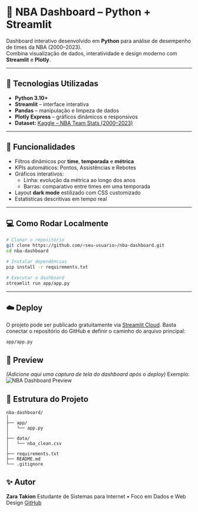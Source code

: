 # 🏀 NBA Dashboard – Python + Streamlit

Dashboard interativo desenvolvido em **Python** para análise de desempenho de times da NBA (2000–2023).  
Combina visualização de dados, interatividade e design moderno com **Streamlit** e **Plotly**.

---

## 🚀 Tecnologias Utilizadas
- **Python 3.10+**
- **Streamlit** – interface interativa
- **Pandas** – manipulação e limpeza de dados
- **Plotly Express** – gráficos dinâmicos e responsivos
- **Dataset:** [Kaggle – NBA Team Stats (2000–2023)](https://www.kaggle.com/datasets/bluedreamv1b3/nba-teams-stat-2000-2023)

---

## 🧠 Funcionalidades
- Filtros dinâmicos por **time**, **temporada** e **métrica**  
- KPIs automáticos: Pontos, Assistências e Rebotes  
- Gráficos interativos:
  - Linha: evolução da métrica ao longo dos anos  
  - Barras: comparativo entre times em uma temporada  
- Layout **dark mode** estilizado com CSS customizado  
- Estatísticas descritivas em tempo real

---

## 💻 Como Rodar Localmente

```bash
# Clonar o repositório
git clone https://github.com/<seu-usuario>/nba-dashboard.git
cd nba-dashboard

# Instalar dependências
pip install -r requirements.txt

# Executar o dashboard
streamlit run app/app.py

````

---

## ☁️ Deploy

O projeto pode ser publicado gratuitamente via [Streamlit Cloud](https://streamlit.io/cloud).
Basta conectar o repositório do GitHub e definir o caminho do arquivo principal:

```
app/app.py
```

## 📸 Preview

*(Adicione aqui uma captura de tela do dashboard após o deploy)*
Exemplo:
![NBA Dashboard Preview](./screenshot.png)

## 🧩 Estrutura do Projeto

```
nba-dashboard/
│
├── app/
│   └── app.py
│
├── data/
│   └── nba_clean.csv
│
├── requirements.txt
├── README.md
└── .gitignore
```

## ✨ Autor

**Zara Takion**
Estudante de Sistemas para Internet • Foco em Dados e Web Design
[GitHub](https://github.com/ZaraTakion)



